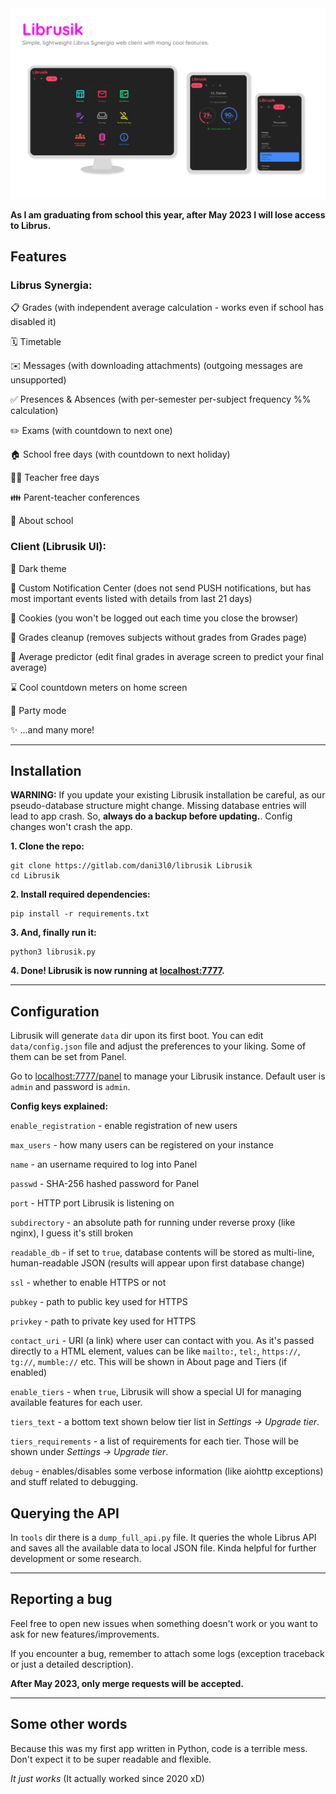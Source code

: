 <img src="screenshots/librusik.png" alt="Preview photo" width="600"/>

**As I am graduating from school this year, after May 2023 I will lose access to Librus.**

## Features

### Librus Synergia:

📋 Grades (with independent average calculation - works even if school has disabled it)

🗓️ Timetable

✉️ Messages (with downloading attachments) (outgoing messages are unsupported)

✅ Presences & Absences (with per-semester per-subject frequency %% calculation)

✏️ Exams (with countdown to next one)

🏠 School free days (with countdown to next holiday)

🧑‍🏫 Teacher free days

👪 Parent-teacher conferences

🏫 About school


### Client (Librusik UI):

🌙 Dark theme

🔔 Custom Notification Center (does not send PUSH notifications, but has most important events listed with details from last 21 days)

🍪 Cookies (you won't be logged out each time you close the browser)

🧹 Grades cleanup (removes subjects without grades from Grades page)

🔮 Average predictor (edit final grades in average screen to predict your final average)

⌛ Cool countdown meters on home screen

🎉 Party mode

✨ ...and many more!

-----

## Installation

**WARNING:** If you update your existing Librusik installation be careful, as our pseudo-database structure might change. Missing database entries will lead to app crash. So, **always do a backup before updating.**. Config changes won't crash the app.

__1. Clone the repo:__
```
git clone https://gitlab.com/dani3l0/librusik Librusik
cd Librusik
```

__2. Install required dependencies:__

```
pip install -r requirements.txt
```

__3. And, finally run it:__
```
python3 librusik.py
```

__4. Done! Librusik is now running at [localhost:7777](http://localhost:7777).__

-----

## Configuration

Librusik will generate `data` dir upon its first boot. You can edit `data/config.json` file and adjust the preferences to your liking. Some of them can be set from Panel.

Go to [localhost:7777/panel](http://localhost:7777/panel) to manage your Librusik instance. Default user is `admin` and password is `admin`.

**Config keys explained:**

`enable_registration` - enable registration of new users

`max_users` - how many users can be registered on your instance

`name` - an username required to log into Panel

`passwd` - SHA-256 hashed password for Panel

`port` - HTTP port Librusik is listening on

`subdirectory` - an absolute path for running under reverse proxy (like nginx), I guess it's still broken

`readable_db` - if set to `true`, database contents will be stored as multi-line, human-readable JSON (results will appear upon first database change)

`ssl` - whether to enable HTTPS or not

`pubkey` - path to public key used for HTTPS

`privkey` - path to private key used for HTTPS

`contact_uri` - URI (a link) where user can contact with you. As it's passed directly to `a` HTML element, values can be like `mailto:`, `tel:`, `https://`, `tg://`, `mumble://` etc. This will be shown in About page and Tiers (if enabled)

`enable_tiers` - when `true`, Librusik will show a special UI for managing available features for each user.

`tiers_text` - a bottom text shown below tier list in _Settings -> Upgrade tier_.

`tiers_requirements` - a list of requirements for each tier. Those will be shown under _Settings -> Upgrade tier_.

`debug` - enables/disables some verbose information (like aiohttp exceptions) and stuff related to debugging.


## Querying the API

In `tools` dir there is a `dump_full_api.py` file. It queries the whole Librus API and saves all the available data to local JSON file. Kinda helpful for further development or some research.

-----

## Reporting a bug

Feel free to open new issues when something doesn't work or you want to ask for new features/improvements.

If you encounter a bug, remember to attach some logs (exception traceback or just a detailed description).

**After May 2023, only merge requests will be accepted.**

-----

## Some other words

Because this was my first app written in Python, code is a terrible mess. Don't expect it to be super readable and flexible.

_It just works_ (It actually worked since 2020 xD)
